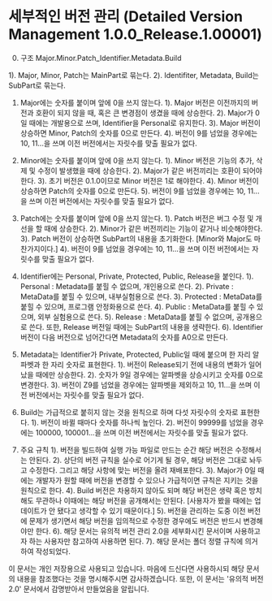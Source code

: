 # 세부적인 버전 관리 (Detailed Version Management 1.0.0_Release.1.00001)

0. 구조
 Major.Minor.Patch_Identifier.Metadata.Build

 1). Major, Minor, Patch는 MainPart로 묶는다.
 2). Identifiter, Metadata, Build는 SubPart로 묶는다.

1. Major에는 숫자를 붙이며 앞에 0을 쓰지 않는다.
 1). Major 버전은 이전까지의 버전과 호환이 되지 않을 때, 혹은 큰 변경점이 생겼을 때에 상승한다.
 2). Major가 0일 때에는 개발용으로 쓰며, Identifier을 Personal로 유지한다.
 3). Major 버전이 상승하면 Minor, Patch의 숫자를 0으로 만든다.
 4). 버전이 9를 넘었을 경우에는 10, 11...을 쓰며 이전 버전에서는 자릿수를 맞출 필요가 없다.

2. Minor에는 숫자를 붙이며 앞에 0을 쓰지 않는다.
 1). Minor 버전은 기능의 추가, 삭제 및 수정이 발생했을 때에 상승한다.
 2). Major가 같은 버전끼리는 호환이 되어야 한다.
 3). 초기 버전은 0.1.0이므로 Minor 버전은 1로 해야한다.
 4). Minor 버전이 상승하면 Patch의 숫자를 0으로 만든다.
 5). 버전이 9를 넘었을 경우에는 10, 11...을 쓰며 이전 버전에서는 자릿수를 맞출 필요가 없다.

3. Patch에는 숫자를 붙이며 앞에 0을 쓰지 않는다.
 1). Patch 버전은 버그 수정 및 개선을 할 때에 상승한다.
 2). Minor가 같은 버전끼리는 기능이 같거나 비슷해야한다.
 3). Patch 버전이 상승하면 SubPart의 내용을 초기화한다. [Minor와 Major도 마찬가지이다.]
 4). 버전이 9를 넘었을 경우에는 10, 11...을 쓰며 이전 버전에서는 자릿수를 맞출 필요가 없다.

2. Identifier에는 Personal, Private, Protected, Public, Release을 붙인다.
 1). Personal : Metadata를 붙힐 수 없으며, 개인용으로 쓴다.
 2). Private : MetaData를 붙힐 수 있으며, 내부실험용으로 쓴다.
 3). Protected : MetaData를 붙힐 수 있으며, 프로그램 안정화용으로 쓴다.
 4). Public : MetaData를 붙힐 수 있으며, 외부 실험용으로 쓴다.
 5). Release : MetaData를 붙힐 수 없으며, 공개용으로 쓴다. 또한, Release 버전일 때에는 SubPart의 내용을 생략한다.
 6). Identifier 버전이 다음 버전으로 넘어간다면 Metadata의 숫자를 A0으로 만든다.

3. Metadata는 Identifier가 Private, Protected, Public일 때에 붙으며 한 자리 알파벳과 한 자리 숫자로 표현한다.
 1). 버전이 Release되기 전에 내용의 변화가 일어났을 때에만 상승한다.
 2). 숫자가 9일 경우에는 알파벳을 상승시키고 숫자를 0으로 변경한다.
 3). 버전이 Z9를 넘었을 경우에는 알파벳을 제외하고 10, 11...을 쓰며 이전 버전에서는 자릿수를 맞출 필요가 없다.

4. Build는 가급적으로 붙히지 않는 것을 원칙으로 하며 다섯 자릿수의 숫자로 표현한다.
 1). 버전이 바뀔 때마다 숫자를 하나씩 높인다.
 2). 버전이 99999를 넘었을 경우에는 100000, 100001...을 쓰며 이전 버전에서는 자릿수를 맞출 필요가 없다.

5. 주요 규칙
 1). 버전을 빌드하여 실행 가능 파일로 만드는 순간 해당 버전은 수정해서는 안된다.
 2). 상단의 버전 규칙을 실수로 어기게 될 경우, 해당 버전은 그대로 놔두고 수정한다. 그리고 해당 사항에 맞는 버전을 올려 재배포한다.
 3). Major가 0일 때에는 개발자가 원할 때에 버전을 변경할 수 있으나 가급적이면 규칙은 지키는 것을 원칙으로 한다.
 4). Build 버전은 차용하지 않아도 되며 해당 버전은 생략 혹은 방치해도 무관하나 이때에는 해당 버전을 공개해서는 안된다. [사용자가 봤을 때에는 업데이트가 안 됐다고 생각할 수 있기 때문이다.]
 5). 버전을 관리하는 도중 이전 버전에 문제가 생기면서 해당 버전을 임의적으로 수정한 경우에도 버전은 반드시 변경해야만 한다.
 6). 해당 문서는 유의적 버전 관리 2.0을 세부화시킨 문서이며 사용하고자 하는 사용자만 참고하여 사용하면 된다.
 7). 해당 문서는 폴더 정렬 규칙에 의거하여 작성되었다.

이 문서는 개인 저장용으로 사용되고 있습니다.
마음에 드신다면 사용하시되 해당 문서의 내용을 참조했다는 것을 명시해주시면 감사하겠습니다.
또한, 이 문서는 '유의적 버전 2.0' 문서에서 감명받아서 만들었음을 알립니다.
